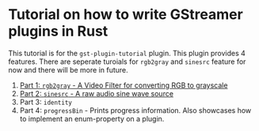 # Tutorial on how to write GStreamer plugins in Rust

This tutorial is for the `gst-plugin-tutorial` plugin. This plugin provides 4 features. There are seperate turoials for `rgb2gray` and `sinesrc` feature for now and there will be more in future.

1. [Part 1: `rgb2gray` - A Video Filter for converting RGB to grayscale](tutorial-1.md)
2. [Part 2: `sinesrc` - A raw audio sine wave source](tutorial-2.md)
3. Part 3: `identity` 
4. Part 4: `progressBin` - Prints progress information. Also showcases how to implement an enum-property on a plugin.
